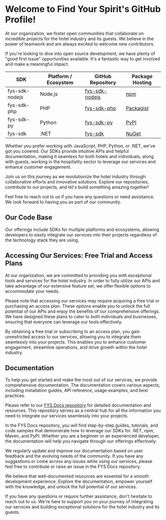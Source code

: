 # Welcome to Find Your Spirit's GitHub Profile!

At our organization, we foster open communities that collaborate on incredible projects for the hotel industry and its guests. We believe in the power of teamwork and are always excited to welcome new contributors.

If you're looking to dive into open source development, we have plenty of "good first issue" opportunities available. It's a fantastic way to get involved and make a meaningful impact.



| SDK            | Platform / Ecosystem | GitHub Repository                                 | Package Hosting                        |
|----------------|----------------------|---------------------------------------------------|----------------------------------------|
| fys-sdk-nodejs | Node.js              | [fys-sdk-nodejs](https://github.com/FindYourSpirit/fys-sdk-nodejs) | [npm](https://www.npmjs.com/package/fys-sdk-nodejs)     |
| fys-sdk-php    | PHP                  | [fys-sdk-php](https://github.com/FindYourSpirit/fys-sdk-php)       | [Packagist](https://packagist.org/packages/findyourspirit/fys-sdk-php) |
| fys-sdk-py     | Python               | [fys-sdk-py](https://github.com/FindYourSpirit/fys-sdk-py)         | [PyPI](https://pypi.org/project/fys-sdk-py) |
| fys-sdk        | .NET                 | [fys-sdk](https://github.com/FindYourSpirit/fys-sdk)               | [NuGet](https://www.nuget.org/packages/fys-sdk)       |


Whether you prefer working with JavaScript, PHP, Python, or .NET, we've got you covered. Our SDKs provide intuitive APIs and helpful documentation, making it seamless for both hotels and individuals, along with guests, working in the hospitality sector to leverage our services and enhance customer engagement.

Join us on this journey as we revolutionize the hotel industry through collaborative efforts and innovative solutions. Explore our repositories, contribute to our projects, and let's build something amazing together!

Feel free to reach out to us if you have any questions or need assistance. We look forward to having you as part of our community.

## Our Code Base
Our offerings include SDKs for multiple platforms and ecosystems, allowing developers to easily integrate our services into their projects regardless of the technology stack they are using.

<!-- START_SDK_RELEASES -->
<!-- END_SDK_RELEASES -->

## Accessing Our Services: Free Trial and Access Plans
At our organization, we are committed to providing you with exceptional tools and services for the hotel industry. In order to fully utilize our APIs and take advantage of our extensive feature set, we offer flexible options to accommodate your needs.

Please note that accessing our services may require acquiring a free trial or purchasing an access plan. These options enable you to unlock the full potential of our APIs and enjoy the benefits of our comprehensive offerings. We have designed these plans to cater to both individuals and businesses, ensuring that everyone can leverage our tools effectively.

By obtaining a free trial or subscribing to an access plan, you gain unrestricted access to our services, allowing you to integrate them seamlessly into your projects. This enables you to enhance customer engagement, streamline operations, and drive growth within the hotel industry.

## Documentation

To help you get started and make the most out of our services, we provide comprehensive documentation. The documentation covers various aspects, including installation guides, API reference, usage examples, and best practices.

Please refer to our [FYS Docs repository](https://github.com/FindYourSpirit/fys-docs) for detailed documentation and resources. This repository serves as a central hub for all the information you need to integrate our services seamlessly into your projects.

In the FYS Docs repository, you will find step-by-step guides, tutorials, and code samples that demonstrate how to leverage our SDKs for .NET, npm, Maven, and PyPI. Whether you are a beginner or an experienced developer, the documentation will help you navigate through our offerings effectively.

We regularly update and improve our documentation based on user feedback and the evolving needs of the community. If you have any suggestions or come across any issues while using our services, please feel free to contribute or raise an issue in the FYS Docs repository.

We believe that well-documented resources are essential for a smooth development experience. Explore the documentation, empower yourself with the knowledge, and unlock the full potential of our services.

If you have any questions or require further assistance, don't hesitate to reach out to us. We're here to support you on your journey of integrating our services and building exceptional solutions for the hotel industry and its guests.
